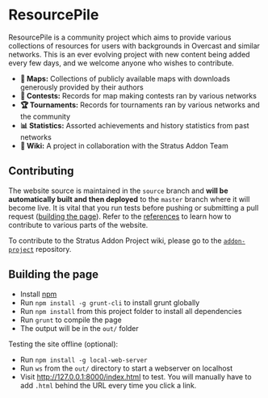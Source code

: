 ResourcePile
================

ResourcePile is a community project which aims to provide various collections of resources for users with backgrounds in Overcast and similar networks. This is an ever evolving project with new content being added every few days, and we welcome anyone who wishes to contribute.

 - **:european_castle: Maps:** Collections of publicly available maps with downloads generously provided by their authors
 - **:art: Contests:** Records for map making contests ran by various networks
 - **:trophy: Tournaments:** Records for tournaments ran by various networks and the community
 - **:bar_chart: Statistics:** Assorted achievements and history statistics from past networks
 - **:bookmark_tabs: Wiki:** A project in collaboration with the Stratus Addon Team

Contributing
-----------------

The website source is maintained in the `source` branch and **will be automatically built and then deployed** to the `master` branch where it will become live. It is vital that you run tests before pushing or submitting a pull request ([building the page](#building-the-page)).
Refer to the [references](https://mcresourcepile.github.io/admin/references/maps) to learn how to contribute to various parts of the website.

To contribute to the Stratus Addon Project wiki, please go to the [`addon-project`](https://github.com/MCResourcePile/addon-project) repository.

Building the page
-----------------

- Install [npm](https://www.npmjs.com/get-npm)
- Run `npm install -g grunt-cli` to install grunt globally
- Run `npm install` from this project folder to install all dependencies
- Run `grunt` to compile the page
- The output will be in the `out/` folder

Testing the site offline (optional):

- Run `npm install -g local-web-server`
- Run `ws` from the `out/` directory to start a webserver on localhost
- Visit http://127.0.0.1:8000/index.html to test. You will manually have to add `.html` behind the URL every time you click a link.
